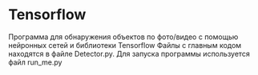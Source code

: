 # Tensorflow
Программа для обнаружения объектов по фото/видео с помощью нейронных сетей и библиотеки Tensorflow
Файлы с главным кодом находятся в файле Detector.py.
Для запуска программы используется файл run_me.py
